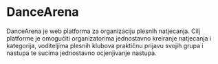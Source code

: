 # DanceArena
DanceArena je web platforma za organizaciju plesnih natjecanja. Cilj platforme je omogućiti organizatorima jednostavno kreiranje natjecanja i kategorija, voditeljima plesnih klubova praktičnu prijavu svojih grupa i nastupa te sucima jednostavno ocjenjivanje nastupa.
